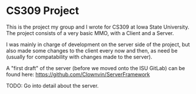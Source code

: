 # CS309 Project

This is the project my group and I wrote for CS309 at Iowa State University. The project consists of a very basic MMO, with a Client and a Server.

I was mainly in charge of development on the server side of the project, but also made some changes to the client every now and then, as need be (usually for compatability with changes made to the server).

A "first draft" of the server (before we moved onto the ISU GitLab) can be found here: https://github.com/Clownvin/ServerFramework

TODO: Go into detail about the server.
